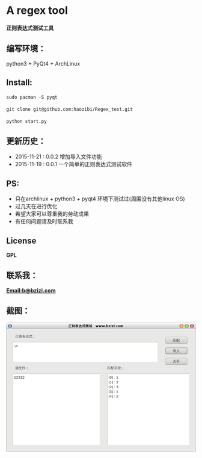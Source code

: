 # A regex tool

**正则表达式测试工具**

## 编写环境：
python3 + PyQt4 + ArchLinux

## Install:
    sudo pacman -S pyqt

    git clone git@github.com:haozibi/Regex_test.git

    python start.py

## 更新历史：
* 2015-11-21 : 0.0.2  增加导入文件功能
* 2015-11-19 : 0.0.1  一个简单的正则表达式测试软件

## PS:
* 只在archlinux + python3 + pyqt4 环境下测试过(周围没有其他linux OS)
* 过几天在进行优化
* 希望大家可以尊重我的劳动成果
* 有任何问题请及时联系我

## License

**GPL**

## 联系我：
**[Email:b@bzizi.com](mailto:b@bzizi.com)**

## 截图：
![haozibi](https://raw.githubusercontent.com/haozibi/Regex_test/master/pic/demo.png)
